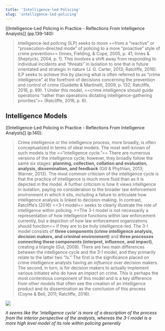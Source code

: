 ```yaml
---
title: 'Intelligence-led Policing'
slug: 'intelligence-led-policing'
---
```


[[Intelligence-Led Policing in Practice - Reflections From Intelligence Analysts]] (pp.139-140):
>Intelligence-led policing (ILP) seeks to move ==from a “reactive” or “prosecution-directed mode” of policing to a more “proactive” style of crime prevention== (Innes, Fielding, & Cope, 2005, p. 41; Innes & Sheptycki, 2004, p. 1). This involves a shift away from responding to individual incidents and “threats” in isolation to one that is future orientated and strategic in nature (J. G. Carter, 2013; Ratcliffe, 2016). ILP seeks to achieve this by placing what is often referred to as “crime intelligence” at the forefront of decisions concerning the prevention and control of crime (Guidette & Martinelli, 2009, p. 132; Ratcliffe, 2016, p. 89). 1 Under this model, ==crime intelligence should guide operations “rather than operations dictating intelligence-gathering priorities”== (Ratcliffe, 2016, p. 6).

## Intelligence Models
[[Intelligence-Led Policing in Practice - Reflections From Intelligence Analysts]] (p.140):
>Crime intelligence or the intelligence process, more broadly, is often conceptualized in terms of ideal models. The most well-known of such models is the ==“intelligence cycle.”== There are numerous versions of the intelligence cycle; however, they broadly follow the same six stages: **planning, collection, collation and evaluation, analysis, dissemination, and feedback** (Gill & Phythian, 2013; Warner, 2013). The most common criticism of the intelligence cycle is that the practice of intelligence is much more fluid than as it is depicted in the model. A further criticism is how it views intelligence in isolation, paying no consideration to the broader law enforcement environment in which it sits, including a failure to articulate how intelligence analysis is linked to decision-making. In contrast, Ratcliffe’s (2016) ==3-I model== seeks to clearly illustrate the role of intelligence within policing. ==The 3-I model is not necessarily a representation of how intelligence functions within law enforcement currently, but a depiction of how law enforcement organizations should function== if they are to be truly intelligence-led. The 3-I model consists of **three components (crime intelligence analysis, decision makers, and criminal environment)** and **three processes connecting these components (interpret, influence, and impact)**, creating a triangle (Gul, 2009). There are two main differences between the intelligence cycle and the 3-I model, and they primarily relate to the latter two “Is.” The first is the significance placed on crime intelligence analysts having an *influence* over decision makers. The second, in turn, is for decision makers to actually implement various initiates who do have an *impact* on crime. This is perhaps the most contentious component of this model and is a key difference from other models that often see the creation of an intelligence product and its dissemination as the conclusion of this process (Coyne & Bell, 2011; Ratcliffe, 2016).

![](https://static.meri.garden/385f3efeb1bf170d6012e4e7bd4c7a6a.png)

*it seems like the 'intelligence cycle' is more of a description of the process from the interior perspective of the analysts, whereas the 3-I model is a more high level model of its role within policing generally*